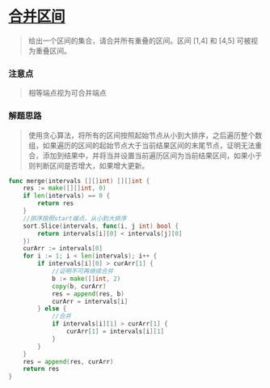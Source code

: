 # [合并区间](https://leetcode-cn.com/problems/merge-intervals)
> 给出一个区间的集合，请合并所有重叠的区间。区间 [1,4] 和 [4,5] 可被视为重叠区间。

### 注意点
> 相等端点视为可合并端点

### 解题思路
> 使用贪心算法，将所有的区间按照起始节点从小到大排序，之后遍历整个数组，如果遍历的区间的起始节点大于当前结果区间的末尾节点，证明无法重合，添加到结果中，并将当并设置当前遍历区间为当前结果区间，如果小于则判断区间是否增大，如果增大更新。

```go
func merge(intervals [][]int) [][]int {
	res := make([][]int, 0)
	if len(intervals) == 0 {
		return res
	}
	//排序按照start端点，从小到大排序
	sort.Slice(intervals, func(i, j int) bool {
		return intervals[i][0] < intervals[j][0]
	})
	curArr := intervals[0]
	for i := 1; i < len(intervals); i++ {
		if intervals[i][0] > curArr[1] {
			//证明不可再继续合并
			b := make([]int, 2)
			copy(b, curArr)
			res = append(res, b)
			curArr = intervals[i]
		} else {
			//合并
			if intervals[i][1] > curArr[1] {
				curArr[1] = intervals[i][1]
			}
		}
	}
	res = append(res, curArr)
	return res
}
```
